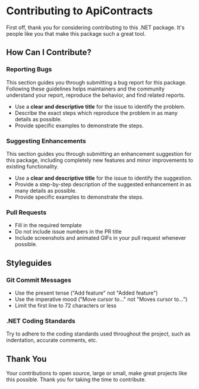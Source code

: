 # Contributing to ApiContracts

First off, thank you for considering contributing to this .NET package. It's people like you that make this package such a great tool.

## How Can I Contribute?

### Reporting Bugs

This section guides you through submitting a bug report for this package. Following these guidelines helps maintainers and the community understand your report, reproduce the behavior, and find related reports.

- Use a **clear and descriptive title** for the issue to identify the problem.
- Describe the exact steps which reproduce the problem in as many details as possible.
- Provide specific examples to demonstrate the steps.

### Suggesting Enhancements

This section guides you through submitting an enhancement suggestion for this package, including completely new features and minor improvements to existing functionality. 

- Use a **clear and descriptive title** for the issue to identify the suggestion.
- Provide a step-by-step description of the suggested enhancement in as many details as possible.
- Provide specific examples to demonstrate the steps.

### Pull Requests

- Fill in the required template
- Do not include issue numbers in the PR title
- Include screenshots and animated GIFs in your pull request whenever possible.

## Styleguides

### Git Commit Messages

- Use the present tense ("Add feature" not "Added feature")
- Use the imperative mood ("Move cursor to..." not "Moves cursor to...")
- Limit the first line to 72 characters or less

### .NET Coding Standards

Try to adhere to the coding standards used throughout the project, such as indentation, accurate comments, etc. 

## Thank You

Your contributions to open source, large or small, make great projects like this possible. Thank you for taking the time to contribute.
